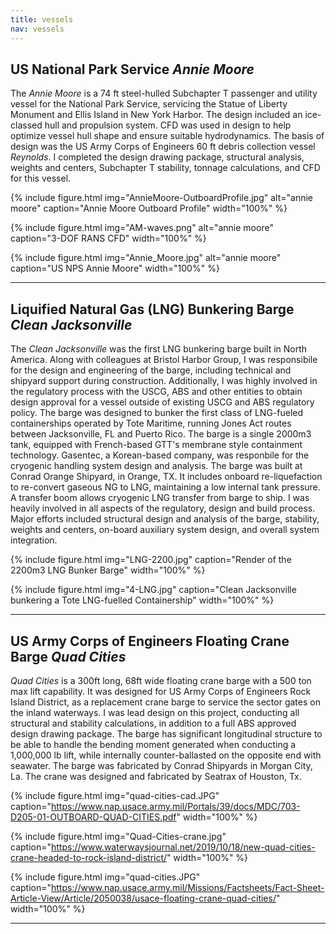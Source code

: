 ```yaml
---
title: vessels
nav: vessels
---
```


## US National Park Service *Annie Moore* 

The *Annie Moore* is a 74 ft steel-hulled Subchapter T passenger and utility vessel for the National Park Service, servicing the Statue of Liberty Monument and Ellis Island in New York Harbor. The design included an ice-classed hull and propulsion system. CFD was used in design to help optimize vessel hull shape and ensure suitable hydrodynamics. The basis of design was the US Army Corps of Engineers 60 ft debris collection vessel *Reynolds*. I completed the design drawing package, structural analysis, weights and centers, Subchapter T stability, tonnage calculations, and CFD for this vessel.

{% include figure.html img="AnnieMoore-OutboardProfile.jpg" alt="annie moore" caption="Annie Moore Outboard Profile" width="100%" %}

{% include figure.html img="AM-waves.png" alt="annie moore" caption="3-DOF RANS CFD" width="100%" %}

{% include figure.html img="Annie_Moore.jpg" alt="annie moore" caption="US NPS Annie Moore" width="100%" %}

------

## Liquified Natural Gas (LNG) Bunkering Barge *Clean Jacksonville* 

The *Clean Jacksonville* was the first LNG bunkering barge built in North America. Along with colleagues at Bristol Harbor Group, I was responsibile for the design and engineering of the barge, including technical and shipyard support during construction. Additionally, I was highly involved in the regulatory process with the USCG, ABS and other entities to obtain design approval for a vessel outside of existing USCG and ABS regulatory policy. The barge was designed to bunker the first class of LNG-fueled containerships operated by Tote Maritime, running Jones Act routes between Jacksonville, FL and Puerto Rico. The barge is a single 2000m3 tank, equipped with French-based GTT's membrane style containment technology. Gasentec, a Korean-based company, was responbile for the cryogenic handling system design and analysis. The barge was built at Conrad Orange Shipyard, in Orange, TX. It includes onboard re-liquefaction to re-convert gaseous NG to LNG, maintaining a low internal tank pressure. A transfer boom allows cryogenic LNG transfer from barge to ship. I was heavily involved in all aspects of the regulatory, design and build process. Major efforts included structural design and analysis of the barge, stability, weights and centers, on-board auxiliary system design, and overall system integration.

{% include figure.html img="LNG-2200.jpg" caption="Render of the 2200m3 LNG Bunker Barge" width="100%" %}

{% include figure.html img="4-LNG.jpg" caption="Clean Jacksonville bunkering a Tote LNG-fuelled Containership" width="100%" %}

-------

## US Army Corps of Engineers Floating Crane Barge *Quad Cities* 

*Quad Cities* is a 300ft long, 68ft wide floating crane barge with a 500 ton max lift capability. It was designed for US Army Corps of Engineers Rock Island District, as a replacement crane barge to service the sector gates on the inland waterways. I was lead design on this project, conducting all structural and stability calculations, in addition to a full ABS approved design drawing package. The barge has significant longitudinal structure to be able to handle the bending moment generated when conducting a 1,000,000 lb lift, while internally counter-ballasted on the opposite end with seawater. The barge was fabricated by Conrad Shipyards in Morgan City, La. The crane was designed and fabricated by Seatrax of Houston, Tx.

{% include figure.html img="quad-cities-cad.JPG" caption="https://www.nap.usace.army.mil/Portals/39/docs/MDC/703-D205-01-OUTBOARD-QUAD-CITIES.pdf" width="100%" %}

{% include figure.html img="Quad-Cities-crane.jpg" caption="https://www.waterwaysjournal.net/2019/10/18/new-quad-cities-crane-headed-to-rock-island-district/" width="100%" %}

{% include figure.html img="quad-cities.JPG" caption="https://www.nap.usace.army.mil/Missions/Factsheets/Fact-Sheet-Article-View/Article/2050038/usace-floating-crane-quad-cities/" width="100%" %}

-------
